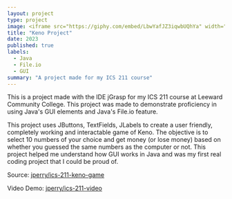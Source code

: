 ```yaml
---
layout: project
type: project
image: <iframe src="https://giphy.com/embed/LbwYafJZ3iqwbUQhYa" width="480" height="336" style="" frameBorder="0" class="giphy-embed" allowFullScreen></iframe><p><a href="https://giphy.com/gifs/LbwYafJZ3iqwbUQhYa">via GIPHY</a></p>
title: "Keno Project"
date: 2023
published: true
labels:
  - Java
  - File.io
  - GUI
summary: "A project made for my ICS 211 course"
---
```

This is a project made with the IDE jGrasp for my ICS 211 course at Leeward Community College. This project was made to demonstrate proficiency in using Java's GUI elements and Java's File.io feature.

This project uses JButtons, TextFields, JLabels to create a user friendly, completely working and interactable game of Keno. The objective is to select 10 numbers of your choice and get money (or lose money) based on whether you guessed the same numbers as the computer or not. This project helped me understand how GUI works in Java and was my first real coding project that I could be proud of.

Source: <a href="https://github.com/jperry808/keno_game"><i class="large github icon "></i>jperry/ics-211-keno-game</a>

Video Demo: <a href="https://youtu.be/G32Hf0j7oVI"><i class="large github icon "></i>jperry/ics-211-video</a>

